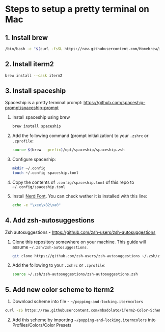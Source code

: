 # Steps to setup a pretty terminal on Mac

## 1. Install brew
```sh
/bin/bash -c "$(curl -fsSL https://raw.githubusercontent.com/Homebrew/install/HEAD/install.sh)"
```

## 2. Install iterm2

```sh
brew install --cask iterm2
```

## 3. Install spaceship
Spaceship is a pretty terminal prompt: https://github.com/spaceship-prompt/spaceship-prompt

1. Install spaceship using brew

    ```sh
    brew install spaceship
    ```

2. Add the following command (prompt initialization) to your `.zshrc` or `.zprofile`:
    
    ```sh
    source $(brew --prefix)/opt/spaceship/spaceship.zsh
    ```

3. Configure spaceship:

    ```sh
    mkdir ~/.config
    touch ~/.config spaceship.toml
    ```

4. Copy the contents of `.config/spaceship.toml` of this repo to `~/.config/spaceship.toml`

5. Install [Nerd Font](https://www.nerdfonts.com/). You can check wether it is installed with this line:
    
    ```sh
    echo -e "\xee\x82\xa0"
    ```

## 4. Add zsh-autosuggestions
Zsh autosuggestions - https://github.com/zsh-users/zsh-autosuggestions

1. Clone this repository somewhere on your machine. This guide will assume `~/.zsh/zsh-autosuggestions`.

    ```sh
    git clone https://github.com/zsh-users/zsh-autosuggestions ~/.zsh/zsh-autosuggestions
    ```

2. Add the following to your `.zshrc` or `.zprofile`:

    ```sh
    source ~/.zsh/zsh-autosuggestions/zsh-autosuggestions.zsh
    ```

## 5. Add new color scheme to iterm2

1. Download scheme into file - `~/popping-and-locking.itermcolors`

```sh
curl -sS https://raw.githubusercontent.com/mbadolato/iTerm2-Color-Schemes/master/schemes/Popping%20and%20Locking.itermcolors > ~/popping-and-locking.itermcolors
```

2. Add this scheme by importing `~/popping-and-locking.itermcolors` into Profiles/Colors/Color Presets
